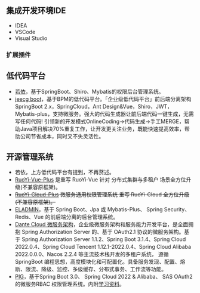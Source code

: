 ## 集成开发环境IDE

* IDEA
* VSCode
* Visual Studio

### 扩展插件

## 低代码平台

* [若依](http://doc.ruoyi.vip/ruoyi/)，基于SpringBoot、Shiro、Mybatis的权限后台管理系统。
* [jeecg boot](http://www.jeecg.com/doc/demo)，基于BPM的低代码平台。「企业级低代码平台」前后端分离架构SpringBoot
  2.x，SpringCloud，Ant Design&Vue，Shiro，JWT，Mybatis-plus，支持微服务。强大的代码生成器让前后端代码一键生成，无需写任何代码!
  引领新的开发模式OnlineCoding->代码生成->手工MERGE，帮助Java项目解决70%重复工作，让开发更关注业务，既能快速提高效率，帮助公司节省成本，同时又不失灵活性。

## 开源管理系统

* 若依，上方低代码平台有提到，不再赘述。
* [RuoYi-Vue-Plus](https://plus-doc.dromara.org/#/ruoyi-vue-plus/home) 是重写 RuoYi-Vue 针对 分布式集群与多租户 场景全方位升级(不兼容原框架)。
* ~~[RuoYi-Cloud-Plus](https://plus-doc.dromara.org/#/ruoyi-cloud-plus/home) 微服务通用权限管理系统 重写 RuoYi-Cloud 全方位升级(不兼容原框架)。~~
* [ELADMIN](https://eladmin.vip/pages/010101/)，基于 Spring Boot、Jpa 或 Mybatis-Plus、 Spring Security、Redis、Vue
  的前后端分离的后台管理系统。
* [Dante Cloud 微服务架构](https://www.herodotus.cn/guide/)，企业级微服务架构和服务能力开发平台，是全面拥抱 Spring
  Authorization Server 的、基于 OAuth2.1 协议的微服务架构。基于 Spring Authorization Server 1.1.2、Spring Boot 3.1.4、Spring
  Cloud 2022.0.4、Spring Cloud Tencent 1.12.1-2022.0.4、Spring Cloud Alibaba 2022.0.0.0、Nacos 2.2.4 等主流技术栈开发的多租户系统，
  遵循 SpringBoot 编程思想，高度模块化和可配置化。具备服务发现、配置、熔断、限流、降级、监控、多级缓存、分布式事务、工作流等功能。
* [PIG](https://www.yuque.com/pig4cloud/pig/gg3ndm)，基于Spring Boot 3.0、 Spring Cloud 2022 & Alibaba、 SAS OAuth2 的微服务RBAC 权限管理系统。内附[学习资料](https://www.yuque.com/pig4cloud/pig/fyecgc)。
